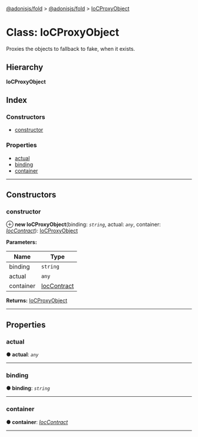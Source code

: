 [@adonisjs/fold](../README.md) > [@adonisjs/fold](../modules/_adonisjs_fold.md) > [IoCProxyObject](../classes/_adonisjs_fold.iocproxyobject.md)

# Class: IoCProxyObject

Proxies the objects to fallback to fake, when it exists.

## Hierarchy

**IoCProxyObject**

## Index

### Constructors

* [constructor](_adonisjs_fold.iocproxyobject.md#constructor)

### Properties

* [actual](_adonisjs_fold.iocproxyobject.md#actual)
* [binding](_adonisjs_fold.iocproxyobject.md#binding)
* [container](_adonisjs_fold.iocproxyobject.md#container)

---

## Constructors

<a id="constructor"></a>

###  constructor

⊕ **new IoCProxyObject**(binding: *`string`*, actual: *`any`*, container: *[IocContract](../interfaces/_adonisjs_fold.ioccontract.md)*): [IoCProxyObject](_adonisjs_fold.iocproxyobject.md)

**Parameters:**

| Name | Type |
| ------ | ------ |
| binding | `string` |
| actual | `any` |
| container | [IocContract](../interfaces/_adonisjs_fold.ioccontract.md) |

**Returns:** [IoCProxyObject](_adonisjs_fold.iocproxyobject.md)

___

## Properties

<a id="actual"></a>

###  actual

**● actual**: *`any`*

___
<a id="binding"></a>

###  binding

**● binding**: *`string`*

___
<a id="container"></a>

###  container

**● container**: *[IocContract](../interfaces/_adonisjs_fold.ioccontract.md)*

___

